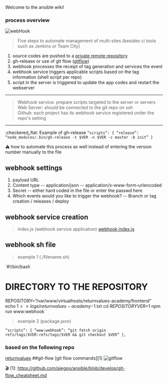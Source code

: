 
Welcome to the ansible wiki!
### process overview
![webHook](https://user-images.githubusercontent.com/56853822/68566552-072bb100-049a-11ea-84e6-6e3f585b5e1c.png)

> Five steps to automate management of multi-sites (besides ci tools such as Jenkins or Team City)
1. source codes are pushed to a <u>private remote repository</u>
2. gh-release or use of git flow ([gitflow](#git-flow))
3. webhook processes the receipt of tag generation and services the event
4. webhook service triggers applicable scripts based on the tag information (shell script per repo)
5. script in the server is triggered to update the app codes and restart the webserver
---
> Webhook service: prepare scripts targeted to the server or servers \
> Web Server: should be connected to the git repo on ssh \
> Github: each project has its webhook service registered under the repo's setting
---
:checkered_flat: Example of gh-release
`“scripts”: {
  “release”: “node_modules/.bin/gh-release -t $VER -n $VER -c master -b init”
}`

:warning: how to automate this process as well instead of entering the version number manually to the file 

## webhook settings
1. payload URL
2. Content type
  -- application/json
  -- application/x-www-form-urlencoded
3. Secret
  -- either hard coded in the file or enter the passwd here
4. Which events would you like to trigger the webhook?
  -- Branch or tag creation / releases / deploy

## webhook service creation
> index.js (webhook service application)
  [webhook index.js](https://github.com/aiegoo/ansible/blob/ansible/index.js)

## webhook sh file 
> example 1 (./filename.sh)

`#!/bin/bash
# DIRECTORY TO THE REPOSITORY
REPOSITORY=”/var/www/virtualhosts/returnvalues-academy/frontend”
echo $1 >> logs/returnvalues-academy-$1.txt
cd $REPOSITORY
VER=$1 npm run www:webhook
`

> example 2 (package.json)

`
“scripts”: {
  “www:webhook”: “git fetch origin refs/tags/$VER:refs/tags/$VER && git checkout $VER”
},
`

### based on the following repo
[returnvalues](https://github.com/returnvalues/webhook-public)
##git-flow
[git flow commands][1]
![gitflow](https://user-images.githubusercontent.com/56853822/68566802-b8cae200-049a-11ea-930b-127a8e8373f3.png)

:clapper:
[1]: https://github.com/aiegoo/ansible/blob/develop/git-flow_cheatsheet.md
